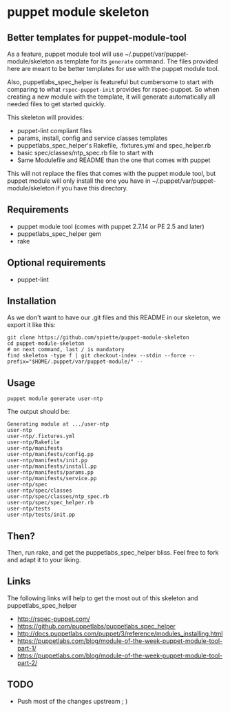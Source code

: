 # puppet module skeleton
## Better templates for puppet-module-tool

As a feature, puppet module tool will use ~/.puppet/var/puppet-module/skeleton
as template for its `generate` command. The files provided here are meant to be
better templates for use with the puppet module tool.

Also, puppetlabs_spec_helper is featureful but cumbersome to start with
comparing to what `rspec-puppet-init` provides for rspec-puppet. So when
creating a new module with the template, it will generate automatically all
needed files to get started quickly.

This skeleton will provides:

- puppet-lint compliant files
- params, install, config and service classes templates
- puppetlabs_spec_helper's Rakefile, .fixtures.yml and spec_helper.rb
- basic spec/classes/ntp_spec.rb file to start with
- Same Modulefile and README than the one that comes with puppet

This will not replace the files that comes with the puppet module tool, but puppet module will only install the one you have in ~/.puppet/var/puppet-module/skeleton if you have this directory.

## Requirements

- puppet module tool (comes with puppet 2.7.14 or PE 2.5 and later)
- puppetlabs_spec_helper gem
- rake

## Optional requirements

- puppet-lint

## Installation

As we don't want to have our .git files and this README in our skeleton, we
export it like this:

    git clone https://github.com/spiette/puppet-module-skeleton 
    cd puppet-module-skeleton
    # on next command, last / is mandatory
    find skeleton -type f | git checkout-index --stdin --force --prefix="$HOME/.puppet/var/puppet-module/" --

## Usage

    puppet module generate user-ntp

The output should be:

    Generating module at .../user-ntp
    user-ntp
    user-ntp/.fixtures.yml
    user-ntp/Rakefile
    user-ntp/manifests
    user-ntp/manifests/config.pp
    user-ntp/manifests/init.pp
    user-ntp/manifests/install.pp
    user-ntp/manifests/params.pp
    user-ntp/manifests/service.pp
    user-ntp/spec
    user-ntp/spec/classes
    user-ntp/spec/classes/ntp_spec.rb
    user-ntp/spec/spec_helper.rb
    user-ntp/tests
    user-ntp/tests/init.pp

## Then?

Then, run rake, and get the puppetlabs_spec_helper bliss. Feel free to fork and adapt it to your liking.

## Links

The following links will help to get the most out of this skeleton and puppetlabs_spec_helper

- http://rspec-puppet.com/
- https://github.com/puppetlabs/puppetlabs_spec_helper
- http://docs.puppetlabs.com/puppet/3/reference/modules_installing.html
- https://puppetlabs.com/blog/module-of-the-week-puppet-module-tool-part-1/
- https://puppetlabs.com/blog/module-of-the-week-puppet-module-tool-part-2/

## TODO
- Push most of the changes upstream ; )
